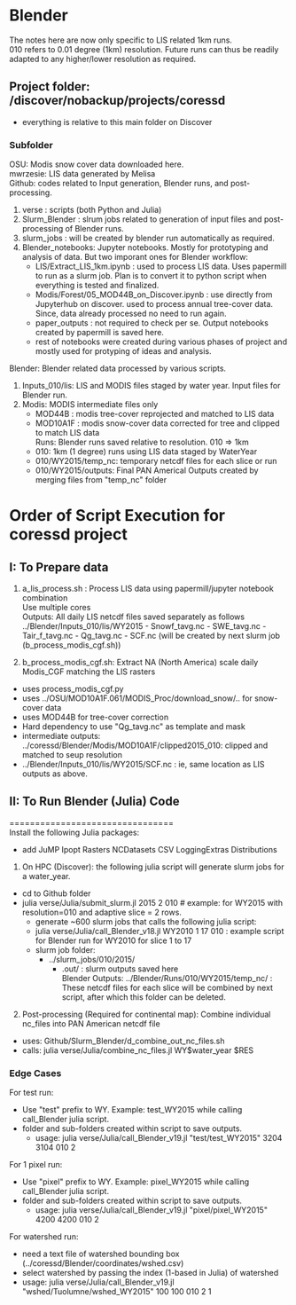 # Blender
The notes here are now only specific to LIS related 1km runs.  
010 refers to 0.01 degree (1km) resolution. Future runs can thus be readily adapted to any higher/lower resolution as required.  

## Project folder: /discover/nobackup/projects/coressd  
- everything is relative to this main folder on Discover  

### Subfolder
OSU: Modis snow cover data downloaded here.  
mwrzesie: LIS data generated by Melisa  
Github: codes related to Input generation, Blender runs, and post-processing.  
1. verse : scripts (both Python and Julia)
2. Slurm_Blender : slrum jobs related to generation of input files and post-processing of Blender runs.
3. slurm_jobs : will be created by blender run automatically as required.
4. Blender_notebooks: Jupyter notebooks. Mostly for prototyping and analysis of data. But two imporant ones for Blender workflow:
    - LIS/Extract_LIS_1km.ipynb : used to process LIS data. Uses papermill to run as a slurm job. Plan is to convert it to python script when everything is tested and finalized.
    - Modis/Forest/05_MOD44B_on_Discover.ipynb : use directly from Jupyterhub on discover. used to process annual tree-cover data. Since, data already processed no need to run again.
    - paper_outputs : not required to check per se. Output notebooks created by papermill is saved here.
    - rest of notebooks were created during various phases of project and mostly used for protyping of ideas and analysis.  

Blender: Blender related data processed by various scripts.
1. Inputs_010/lis: LIS and MODIS files staged by water year. Input files for Blender run.
2. Modis: MODIS intermediate files only
    - MOD44B : modis tree-cover reprojected and matched to LIS data  
    - MOD10A1F : modis snow-cover data corrected for tree and clipped to match LIS data  
Runs: Blender runs saved relative to resolution. 010 => 1km  
    - 010: 1km (1 degree) runs using LIS data staged by WaterYear  
    - 010/WY2015/temp_nc: temporary netcdf files for each slice or run
    - 010/WY2015/outputs: Final PAN Americal Outputs created by merging files from "temp_nc" folder  

Order of Script Execution for coressd project
=============================================   
## I: To Prepare data  
1. a_lis_process.sh : Process LIS data using papermill/jupyter notebook combination  
    Use multiple cores  
    Outputs: All daily LIS netcdf files saved separately as follows
        ../Blender/Inputs_010/lis/WY2015
        - Snowf_tavg.nc
        - SWE_tavg.nc
        - Tair_f_tavg.nc
        - Qg_tavg.nc
        - SCF.nc (will be created by next slurm job (b_process_modis_cgf.sh))  

2. b_process_modis_cgf.sh: Extract NA (North America) scale daily Modis_CGF matching the LIS rasters
- uses process_modis_cgf.py  
- uses ../OSU/MOD10A1F.061/MODIS_Proc/download_snow/.. for snow-cover data
- uses MOD44B for tree-cover correction  
- Hard dependency to use "Qg_tavg.nc" as template and mask    
- intermediate outputs: ../coressd/Blender/Modis/MOD10A1F/clipped2015_010: clipped and matched to seup resolution
- ../Blender/Inputs_010/lis/WY2015/SCF.nc : ie, same location as LIS outputs as above.  

## II: To Run Blender (Julia) Code
================================  
Install the following Julia packages:  
- add JuMP Ipopt Rasters NCDatasets CSV LoggingExtras Distributions  

1. On HPC (Discover): the following julia script will generate slurm jobs for a water_year.  
- cd to Github folder  
- julia verse/Julia/submit_slurm.jl 2015 2 010  # example: for WY2015 with resolution=010 and adaptive slice = 2 rows.
    - generate ~600 slurm jobs that calls the following julia script:
    - julia verse/Julia/call_Blender_v18.jl WY2010 1 17 010  : example script for Blender run for WY2010 for slice 1 to 17
    - slurm job folder: 
        - ../slurm_jobs/010/2015/
            - .out/ : slurm outputs saved here  
Blender Outputs: ../Blender/Runs/010/WY2015/temp_nc/ : These netcdf files for each slice will be combined by next script, after which this folder can be deleted. 

2. Post-processing (Required for continental map): Combine individual nc_files into PAN American netcdf file  
- uses:  Github/Slurm_Blender/d_combine_out_nc_files.sh  
- calls: julia verse/Julia/combine_nc_files.jl WY$water_year $RES

### Edge Cases
For test run:
- Use "test" prefix to WY. Example: test_WY2015 while calling call_Blender julia script.   
- folder and sub-folders created within script to save outputs.  
    - usage: julia verse/Julia/call_Blender_v19.jl "test/test_WY2015" 3204 3104 010 2

For 1 pixel run:
- Use "pixel" prefix to WY. Example: pixel_WY2015 while calling call_Blender julia script.   
- folder and sub-folders created within script to save outputs.  
    - usage: julia verse/Julia/call_Blender_v19.jl "pixel/pixel_WY2015" 4200 4200 010 2

For watershed run:
- need a text file of watershed bounding box (../coressd/Blender/coordinates/wshed.csv)  
- select watershed by passing the index (1-based in Julia) of watershed  
- usage: julia verse/Julia/call_Blender_v19.jl "wshed/Tuolumne/wshed_WY2015" 100 100 010 2 1

